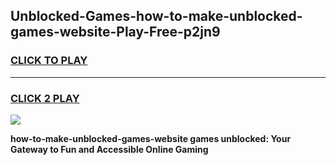 
## Unblocked-Games-how-to-make-unblocked-games-website-Play-Free-p2jn9
<h3>
<a href="https://premium76.site?title=how-to-make-unblocked-games-website&ref=23A">CLICK TO PLAY</a></h3>
<hr>

<h3>
<a href="https://premium76.site?title=how-to-make-unblocked-games-website&ref=23A">CLICK 2 PLAY</a>
  
</h3>

<a href="https://premium76.site?title=how-to-make-unblocked-games-website&ref=23A"><img src="https://clearcache.store/games.png"></a>


**how-to-make-unblocked-games-website games unblocked: Your Gateway to Fun and Accessible Online Gaming**
